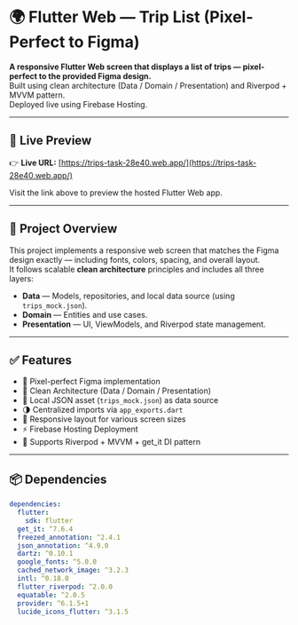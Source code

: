 # 🌍 Flutter Web — Trip List (Pixel-Perfect to Figma)

**A responsive Flutter Web screen that displays a list of trips — pixel-perfect to the provided Figma design.**  
Built using clean architecture (Data / Domain / Presentation) and Riverpod + MVVM pattern.  
Deployed live using Firebase Hosting.

---

## 🔗 Live Preview

👉 **Live URL:** [https://trips-task-28e40.web.app/](https://trips-task-28e40.web.app/)

Visit the link above to preview the hosted Flutter Web app.

---

## 🚀 Project Overview

This project implements a responsive web screen that matches the Figma design exactly — including fonts, colors, spacing, and overall layout.  
It follows scalable **clean architecture** principles and includes all three layers:

- **Data** — Models, repositories, and local data source (using `trips_mock.json`).
- **Domain** — Entities and use cases.
- **Presentation** — UI, ViewModels, and Riverpod state management.

---

## ✅ Features

- 🎨 Pixel-perfect Figma implementation  
- 🧱 Clean Architecture (Data / Domain / Presentation)  
- 💾 Local JSON asset (`trips_mock.json`) as data source  
- 🌗 Centralized imports via `app_exports.dart`  
- 📱 Responsive layout for various screen sizes  
- ⚡ Firebase Hosting Deployment  
- 🧩 Supports Riverpod + MVVM + get_it DI pattern  

---

## 📦 Dependencies

```yaml
dependencies:
  flutter:
    sdk: flutter
  get_it: ^7.6.4
  freezed_annotation: ^2.4.1
  json_annotation: ^4.9.0
  dartz: ^0.10.1
  google_fonts: ^5.0.0
  cached_network_image: ^3.2.3
  intl: ^0.18.0
  flutter_riverpod: ^2.0.0
  equatable: ^2.0.5
  provider: ^6.1.5+1
  lucide_icons_flutter: ^3.1.5
